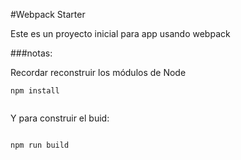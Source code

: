 #Webpack Starter

Este es un proyecto inicial para app usando webpack

###notas: 

Recordar reconstruir los módulos de Node

```
npm install 


```
Y para construir el buid: 

```

npm run build 
```
